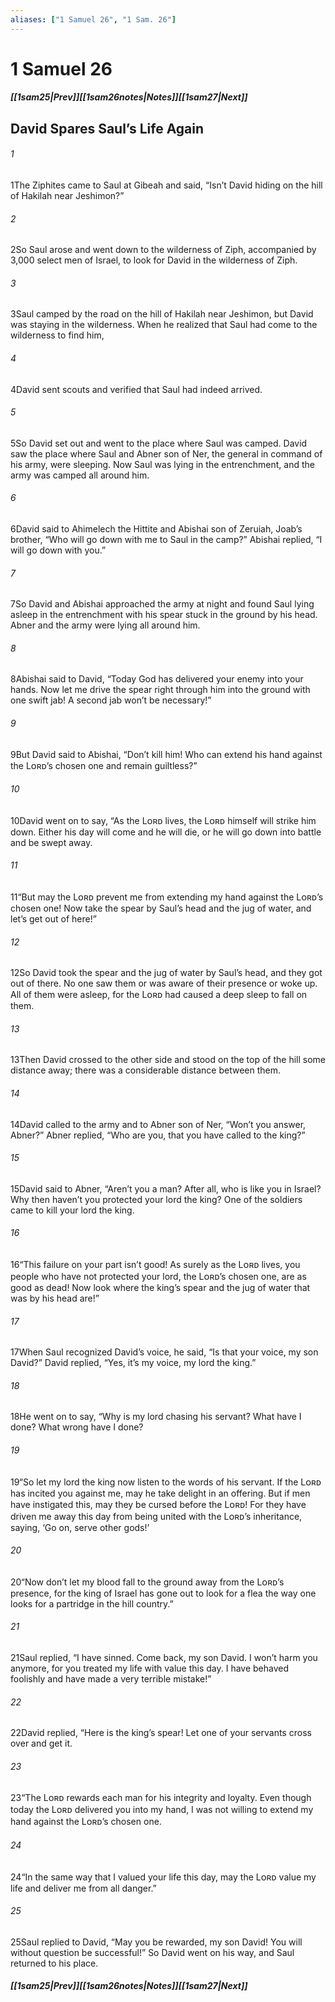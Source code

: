 ```yaml
---
aliases: ["1 Samuel 26", "1 Sam. 26"]
---
```

# 1 Samuel 26
##### <span class=arrow-left></span>[[1sam25|Prev]]<span class=navigation-separator></span>[[1sam26notes|Notes]]<span class=navigation-separator></span>[[1sam27|Next]]<span class=arrow-right></span>
## David Spares Saul’s Life Again
###### 1
<span class=verse-first>1</span>The Ziphites came to Saul at Gibeah and said, “Isn’t David hiding on the hill of Hakilah near Jeshimon?”
###### 2
<span class=verse-body>2</span>So Saul arose and went down to the wilderness of Ziph, accompanied by 3,000 select men of Israel, to look for David in the wilderness of Ziph.
###### 3
<span class=verse-body>3</span>Saul camped by the road on the hill of Hakilah near Jeshimon, but David was staying in the wilderness. When he realized that Saul had come to the wilderness to find him,
###### 4
<span class=verse-body>4</span>David sent scouts and verified that Saul had indeed arrived.
###### 5
<span class=verse-body>5</span>So David set out and went to the place where Saul was camped. David saw the place where Saul and Abner son of Ner, the general in command of his army, were sleeping. Now Saul was lying in the entrenchment, and the army was camped all around him.
<div class=paragraph-break></div>

###### 6
<span class=verse-first>6</span>David said to Ahimelech the Hittite and Abishai son of Zeruiah, Joab’s brother, “Who will go down with me to Saul in the camp?” Abishai replied, “I will go down with you.”
###### 7
<span class=verse-body>7</span>So David and Abishai approached the army at night and found Saul lying asleep in the entrenchment with his spear stuck in the ground by his head. Abner and the army were lying all around him.
###### 8
<span class=verse-body>8</span>Abishai said to David, “Today God has delivered your enemy into your hands. Now let me drive the spear right through him into the ground with one swift jab! A second jab won’t be necessary!”
###### 9
<span class=verse-body>9</span>But David said to Abishai, “Don’t kill him! Who can extend his hand against the Lᴏʀᴅ’s chosen one and remain guiltless?”
###### 10
<span class=verse-body>10</span>David went on to say, “As the Lᴏʀᴅ lives, the Lᴏʀᴅ himself will strike him down. Either his day will come and he will die, or he will go down into battle and be swept away.
###### 11
<span class=verse-body>11</span>“But may the Lᴏʀᴅ prevent me from extending my hand against the Lᴏʀᴅ’s chosen one! Now take the spear by Saul’s head and the jug of water, and let’s get out of here!”
###### 12
<span class=verse-body>12</span>So David took the spear and the jug of water by Saul’s head, and they got out of there. No one saw them or was aware of their presence or woke up. All of them were asleep, for the Lᴏʀᴅ had caused a deep sleep to fall on them.
<div class=paragraph-break></div>

###### 13
<span class=verse-first>13</span>Then David crossed to the other side and stood on the top of the hill some distance away; there was a considerable distance between them.
###### 14
<span class=verse-body>14</span>David called to the army and to Abner son of Ner, “Won’t you answer, Abner?” Abner replied, “Who are you, that you have called to the king?”
###### 15
<span class=verse-body>15</span>David said to Abner, “Aren’t you a man? After all, who is like you in Israel? Why then haven’t you protected your lord the king? One of the soldiers came to kill your lord the king.
###### 16
<span class=verse-body>16</span>“This failure on your part isn’t good! As surely as the Lᴏʀᴅ lives, you people who have not protected your lord, the Lᴏʀᴅ’s chosen one, are as good as dead! Now look where the king’s spear and the jug of water that was by his head are!”
<div class=paragraph-break></div>

###### 17
<span class=verse-first>17</span>When Saul recognized David’s voice, he said, “Is that your voice, my son David?” David replied, “Yes, it’s my voice, my lord the king.”
###### 18
<span class=verse-body>18</span>He went on to say, “Why is my lord chasing his servant? What have I done? What wrong have I done?
###### 19
<span class=verse-body>19</span>“So let my lord the king now listen to the words of his servant. If the Lᴏʀᴅ has incited you against me, may he take delight in an offering. But if men have instigated this, may they be cursed before the Lᴏʀᴅ! For they have driven me away this day from being united with the Lᴏʀᴅ’s inheritance, saying, ‘Go on, serve other gods!’
###### 20
<span class=verse-body>20</span>“Now don’t let my blood fall to the ground away from the Lᴏʀᴅ’s presence, for the king of Israel has gone out to look for a flea the way one looks for a partridge in the hill country.”
<div class=paragraph-break></div>

###### 21
<span class=verse-first>21</span>Saul replied, “I have sinned. Come back, my son David. I won’t harm you anymore, for you treated my life with value this day. I have behaved foolishly and have made a very terrible mistake!”
###### 22
<span class=verse-body>22</span>David replied, “Here is the king’s spear! Let one of your servants cross over and get it.
###### 23
<span class=verse-body>23</span>“The Lᴏʀᴅ rewards each man for his integrity and loyalty. Even though today the Lᴏʀᴅ delivered you into my hand, I was not willing to extend my hand against the Lᴏʀᴅ’s chosen one.
###### 24
<span class=verse-body>24</span>“In the same way that I valued your life this day, may the Lᴏʀᴅ value my life and deliver me from all danger.”
###### 25
<span class=verse-body>25</span>Saul replied to David, “May you be rewarded, my son David! You will without question be successful!” So David went on his way, and Saul returned to his place.
##### <span class=arrow-left></span>[[1sam25|Prev]]<span class=navigation-separator></span>[[1sam26notes|Notes]]<span class=navigation-separator></span>[[1sam27|Next]]<span class=arrow-right></span>